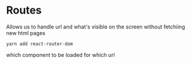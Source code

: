 #  Routes
Allows us to handle url and what's visible on the screen without fetchiing new html pages

```shell
yarn add react-router-dom
```
which component to be loaded for which url